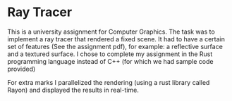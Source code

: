 # Ray Tracer
This is a university assignment for Computer Graphics.
The task was to implement a ray tracer that rendered a fixed scene. It had to have a certain set of features (See the assignment pdf), for example: a reflective surface and a textured surface.
I chose to complete my assignment in the Rust programming language instead of C++ (for which we had sample code provided)

For extra marks I parallelized the rendering (using a rust library called Rayon) and displayed the results in real-time.
